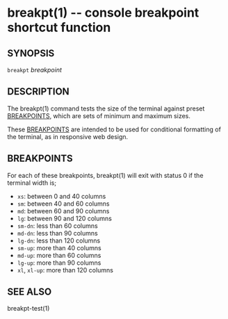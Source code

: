 breakpt(1) -- console breakpoint shortcut function
==================================================

## SYNOPSIS

`breakpt` <var>breakpoint</var>

## DESCRIPTION

The breakpt(1) command tests the size of the terminal against preset [BREAKPOINTS][], which are sets of minimum and maximum sizes.

These [BREAKPOINTS][] are intended to be used for conditional formatting of the terminal, as in responsive web design.

## BREAKPOINTS

For each of these breakpoints, breakpt(1) will exit with status 0 if the terminal width is;

* `xs`:
  between 0 and 40 columns
* `sm`:
  between 40 and 60 columns
* `md`:
  between 60 and 90 columns
* `lg`:
  between 90 and 120 columns
* `sm-dn`:
  less than 60 columns
* `md-dn`:
  less than 90 columns
* `lg-dn`:
  less than 120 columns
* `sm-up`:
  more than 40 columns
* `md-up`:
  more than 60 columns
* `lg-up`:
  more than 90 columns
* `xl`, `xl-up`:
  more than 120 columns

## SEE ALSO

breakpt-test(1)


[SYNOPSIS]: #SYNOPSIS "SYNOPSIS"
[DESCRIPTION]: #DESCRIPTION "DESCRIPTION"
[BREAKPOINTS]: #BREAKPOINTS "BREAKPOINTS"
[SEE ALSO]: #SEE-ALSO "SEE ALSO"


[28point8(1)]: 28point8.1.html
[anycopy(1)]: anycopy.1.html
[anypaste(1)]: anypaste.1.html
[breakpt-test(1)]: breakpt-test.1.html
[breakpt(1)]: breakpt.1.html
[chcase(1)]: chcase.1.html
[colourtest(1)]: colourtest.1.html
[divider(1)]: divider.1.html
[dotfiles-undoc(1)]: dotfiles-undoc.1.html
[ellipse(1)]: ellipse.1.html
[ffcat(1)]: ffcat.1.html
[fn(1)]: fn.1.html
[gifdice(1)]: gifdice.1.html
[gifv(1)]: gifv.1.html
[git-changed(1)]: git-changed.1.html
[git-main(1)]: git-main.1.html
[git-push-all(1)]: git-push-all.1.html
[gravatar(1)]: gravatar.1.html
[gz(1)]: gz.1.html
[ipgrep(1)]: ipgrep.1.html
[mansi(1)]: mansi.1.html
[mdwrap(1)]: mdwrap.1.html
[movieme(1)]: movieme.1.html
[nps(1)]: nps.1.html
[nuname(1)]: nuname.1.html
[onchange(1)]: onchange.1.html
[pycturetube(1)]: pycturetube.1.html
[returnOneOf(1)]: returnOneOf.1.html
[selfie(1)]: selfie.1.html
[shttp(1)]: shttp.1.html
[simplify(1)]: simplify.1.html
[sshmux(1)]: sshmux.1.html
[tminus(1)]: tminus.1.html
[tmx(1)]: tmx.1.html
[untar(1)]: untar.1.html
[xbmcplay(1)]: xbmcplay.1.html
[xbmcqueue(1)]: xbmcqueue.1.html
[zdate(1)]: zdate.1.html
